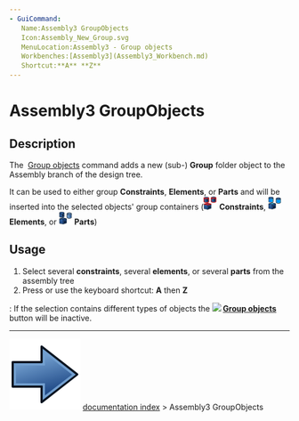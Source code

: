 ```yaml
---
- GuiCommand:
   Name:Assembly3 GroupObjects
   Icon:Assembly_New_Group.svg
   MenuLocation:Assembly3 - Group objects
   Workbenches:[Assembly3](Assembly3_Workbench.md)
   Shortcut:**A** **Z**
---
```


# Assembly3 GroupObjects

## Description

The <img alt="" src=images/Assembly_New_Group.svg‎‎  style="width:24px;"> [Group objects](Assembly3_GroupObjects.md) command adds a new (sub-) **Group** folder object to the Assembly branch of the design tree.

It can be used to either group **Constraints**, **Elements**, or **Parts** and will be inserted into the selected objects\' group containers (<img alt="" src=images/Assembly_Assembly_Constraints_Tree.svg  style="width:24px;"> **Constraints**, <img alt="" src=images/Assembly_Assembly_Element_Tree.svg  style="width:24px;"> **Elements**, or <img alt="" src=images/Assembly_Assembly_Part_Tree.svg  style="width:24px;"> **Parts**)

## Usage

1.  Select several **constraints**, several **elements**, or several **parts** from the assembly tree
2.  Press  or use the keyboard shortcut: **A** then **Z**

:   If the selection contains different types of objects the **<img src="images/Assembly_New_Group.svg‎‎" width=16px> [Group objects](Assembly3_GroupObjects.md)** button will be inactive.



---
![](images/Button_right.svg) [documentation index](../README.md) > Assembly3 GroupObjects
